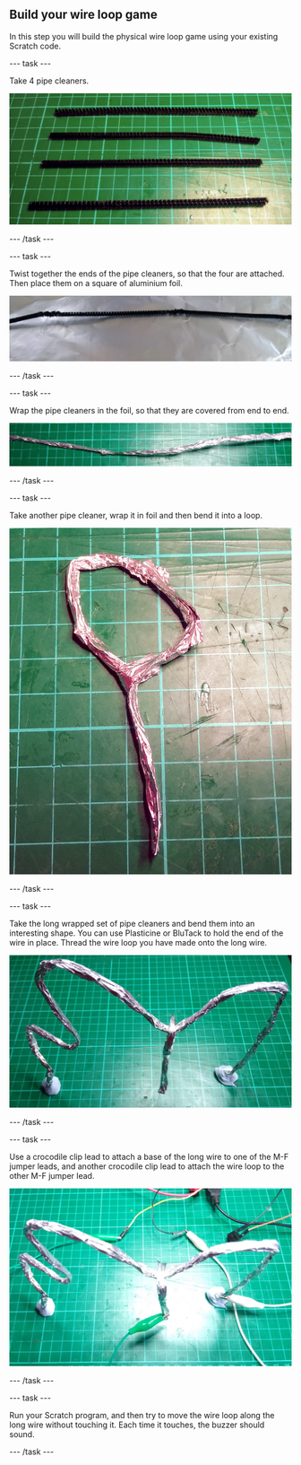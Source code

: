 ## Build your wire loop game

In this step you will build the physical wire loop game using your existing Scratch code.

--- task ---

Take 4 pipe cleaners.

![4 pipe cleaners arranged on a cutting mat](images/4-pipe-cleaners.jpg)

--- /task ---

--- task ---

Twist together the ends of the pipe cleaners, so that the four are attached. Then place them on a square of aluminium foil.

![pipe cleaners attached together and sitting on a sheet of aluminium foil](images/pipe-cleaners-aluminium.jpg)

--- /task ---

--- task ---

Wrap the pipe cleaners in the foil, so that they are covered from end to end.

![pipe cleaners wrapped in alumiunium foil](images/pipe-cleaners-wrapped.jpg)

--- /task ---

--- task ---

Take another pipe cleaner, wrap it in foil and then bend it into a loop.

![an aluminium foil wrapped pipe cleaner bent into a loop](images/wire-loop.jpg)

--- /task ---

--- task ---

Take the long wrapped set of pipe cleaners and bend them into an interesting shape. You can use Plasticine or BluTack to hold the end of the wire in place. Thread the wire loop you have made onto the long wire.

![the long wire bent into shape with a suspended wire loop hanging from the middle](images/wire-loop-game-unwired.jpg)

--- /task ---

--- task ---

Use a crocodile clip lead to attach a base of the long wire to one of the M-F jumper leads, and another crocodile clip lead to attach the wire loop to the other M-F jumper lead.

![crocodile clips attached to the wire loop game base and the wire loop, and then to the male to female jumper leads](images/wire-loop-game-wired.jpg)

--- /task ---

--- task ---

Run your Scratch program, and then try to move the wire loop along the long wire without touching it. Each time it touches, the buzzer should sound.

--- /task ---